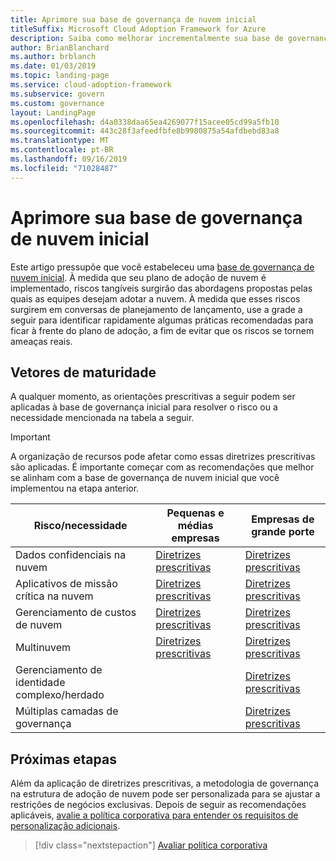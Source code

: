 ```yaml
---
title: Aprimore sua base de governança de nuvem inicial
titleSuffix: Microsoft Cloud Adoption Framework for Azure
description: Saiba como melhorar incrementalmente sua base de governança de nuvem inicial.
author: BrianBlanchard
ms.author: brblanch
ms.date: 01/03/2019
ms.topic: landing-page
ms.service: cloud-adoption-framework
ms.subservice: govern
ms.custom: governance
layout: LandingPage
ms.openlocfilehash: d4a0338daa65ea4269077f15acee05cd99a5fb10
ms.sourcegitcommit: 443c28f3afeedfbfe8b9980875a54afdbebd83a8
ms.translationtype: MT
ms.contentlocale: pt-BR
ms.lasthandoff: 09/16/2019
ms.locfileid: "71028487"
---
```

# <a name="improve-your-initial-cloud-governance-foundation"></a>Aprimore sua base de governança de nuvem inicial

Este artigo pressupõe que você estabeleceu uma [base de governança de nuvem inicial](./initial-foundation.md). À medida que seu plano de adoção de nuvem é implementado, riscos tangíveis surgirão das abordagens propostas pelas quais as equipes desejam adotar a nuvem. À medida que esses riscos surgirem em conversas de planejamento de lançamento, use a grade a seguir para identificar rapidamente algumas práticas recomendadas para ficar à frente do plano de adoção, a fim de evitar que os riscos se tornem ameaças reais.

## <a name="maturity-vectors"></a>Vetores de maturidade

A qualquer momento, as orientações prescritivas a seguir podem ser aplicadas à base de governança inicial para resolver o risco ou a necessidade mencionada na tabela a seguir.

> [!IMPORTANT]
> A organização de recursos pode afetar como essas diretrizes prescritivas são aplicadas. É importante começar com as recomendações que melhor se alinham com a base de governança de nuvem inicial que você implementou na etapa anterior.

|Risco/necessidade | Pequenas e médias empresas | Empresas de grande porte |
|---|---|---|
|Dados confidenciais na nuvem|[Diretrizes prescritivas](./guides/standard/security-baseline-improvement.md)|[Diretrizes prescritivas](./guides/complex/security-baseline-improvement.md)|
|Aplicativos de missão crítica na nuvem|[Diretrizes prescritivas](./guides/standard/resource-consistency-improvement.md)|[Diretrizes prescritivas](./guides/complex/resource-consistency-improvement.md)|
|Gerenciamento de custos de nuvem|[Diretrizes prescritivas](./guides/standard/cost-management-improvement.md)|[Diretrizes prescritivas](./guides/complex/cost-management-improvement.md)|
|Multinuvem|[Diretrizes prescritivas](./guides/standard/multicloud-improvement.md)|[Diretrizes prescritivas](./guides/complex/multicloud-improvement.md)|
|Gerenciamento de identidade complexo/herdado|         |[Diretrizes prescritivas](./guides/complex/identity-baseline-improvement.md)|
|Múltiplas camadas de governança|         |[Diretrizes prescritivas](./guides/complex/multiple-layers-of-governance.md)|

## <a name="next-steps"></a>Próximas etapas

Além da aplicação de diretrizes prescritivas, a metodologia de governança na estrutura de adoção de nuvem pode ser personalizada para se ajustar a restrições de negócios exclusivas. Depois de seguir as recomendações aplicáveis, [avalie a política corporativa para entender os requisitos de personalização adicionais](./corporate-policy.md).

> [!div class="nextstepaction"]
> [Avaliar política corporativa](./corporate-policy.md)
